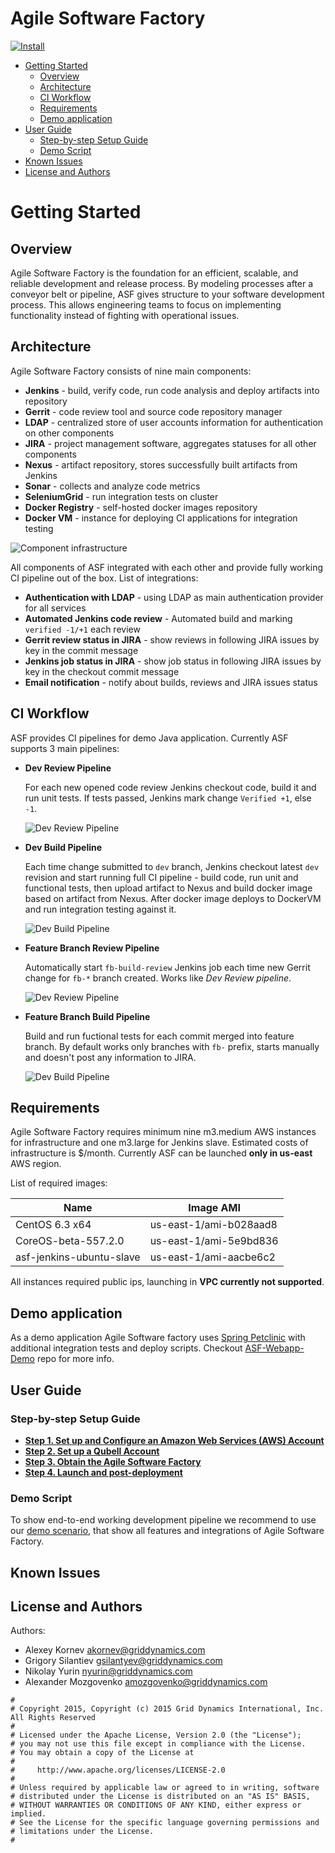 Agile Software Factory
======================

[![Install](https://raw.github.com/qubell-bazaar/component-skeleton/master/img/install.png)](https://express.qubell.com/applications/upload?metadataUrl=http://gd-asf.s3.amazonaws.com/meta.yaml)

* [Getting Started](#getting-started)
	* [Overview](#overview)
	* [Architecture](#architecture)
	* [CI Workflow](#ci-workflow)
	* [Requirements](#requirements)
	* [Demo application](#demoapp)
* [User Guide](#userguide)
	* [Step-by-step Setup Guide](#step-by-step-setup)
	* [Demo Script](#demo-script)
* [Known Issues](#issues)
* [License and Authors](#license-authors)

<a name="getting-started"></a>
# Getting Started

<a name="overview"></a>
## Overview

Agile Software Factory is the foundation for an efficient, scalable, and reliable development and release process. By modeling processes after a conveyor belt or pipeline, ASF gives structure to your software development process. This allows engineering teams to focus on implementing functionality instead of fighting with operational issues.

<a name="architecture"></a>
## Architecture

Agile Software Factory consists of nine main components:

- **Jenkins** - build, verify code, run code analysis and deploy artifacts into repository
- **Gerrit** - code review tool and source code repository manager
- **LDAP** - centralized store of user accounts information for authentication on other components
- **JIRA** - project management software, aggregates statuses for all other components
- **Nexus** - artifact repository, stores successfully built artifacts from Jenkins
- **Sonar** - collects and analyze code metrics
- **SeleniumGrid** - run integration tests on cluster
- **Docker Registry** - self-hosted docker images repository
- **Docker VM** - instance for deploying CI applications for integration testing

![Component infrastructure](docs/images/readme/infrastructure.png)

All components of ASF integrated with each other and provide fully working CI pipeline out of the box. List of integrations:

- **Authentication with LDAP** - using LDAP as main authentication provider for all services
- **Automated Jenkins code review** - Automated build and marking `verified -1/+1` each review
- **Gerrit review status in JIRA** - show reviews in following JIRA issues by key in the commit message
- **Jenkins job status in JIRA** -  show job status in following JIRA issues by key in the checkout commit message
- **Email notification** - notify about builds, reviews and JIRA issues status

<a name="ci-workflow"></a>
## CI Workflow

ASF provides CI pipelines for demo Java application. Currently ASF supports 3 main pipelines:

- **Dev Review Pipeline**
    
    For each new opened code review Jenkins checkout code, build it and run unit tests. If tests passed, Jenkins mark change `Verified +1`, else `-1`.
    
    ![Dev Review Pipeline](docs/images/readme/dev-review-workflow.png)

- **Dev Build Pipeline**

    Each time change submitted to `dev` branch, Jenkins checkout latest `dev` revision and start running full CI pipeline - build code, run unit and functional tests, then upload artifact to Nexus and build docker image based on artifact from Nexus. After docker image deploys to DockerVM and run integration testing against it.
    
    ![Dev Build Pipeline](docs/images/readme/dev-workflow.png)

- **Feature Branch Review Pipeline**
    
    Automatically start `fb-build-review` Jenkins job each time new Gerrit change for `fb-*` branch created. Works like *Dev Review pipeline*.
    
    ![Dev Review Pipeline](docs/images/readme/fb-review-workflow.png)

- **Feature Branch Build Pipeline**

    Build and run fuctional tests for each commit merged into feature branch. By default works only branches with `fb-` prefix, starts manually and doesn't post any information to JIRA.

    ![Dev Build Pipeline](docs/images/readme/fb-workflow.png)

<a name="requirements"></a>
## Requirements

Agile Software Factory requires minimum nine m3.medium AWS instances for infrastructure and one m3.large for Jenkins slave. Estimated costs of infrastructure is $<cost>/month. Currently ASF can be launched **only in us-east** AWS region.

List of required images:

| Name | Image AMI |
|------|-----------|
| CentOS 6.3 x64 | us-east-1/ami-b028aad8 |
| CoreOS-beta-557.2.0 | us-east-1/ami-5e9bd836 |
| asf-jenkins-ubuntu-slave | us-east-1/ami-aacbe6c2 |

All instances required public ips, launching in **VPC currently not supported**.

<a name="demoapp"></a>
## Demo application

As a demo application Agile Software factory uses [Spring Petclinic](https://github.com/spring-projects/spring-petclinic) with additional integration tests and deploy scripts. Checkout [ASF-Webapp-Demo](https://github.com/griddynamics/asf-webapp-demo) repo for more info.

<a name="userguide"></a>
## User Guide

<a name="step-by-step-setup"></a>
### Step-by-step Setup Guide
- **[Step 1. Set up and Configure an Amazon Web Services (AWS) Account](docs/install-guide/step-1.md)**
- **[Step 2. Set up a Qubell Account](docs/install-guide/step-2.md)**
- **[Step 3. Obtain the Agile Software Factory](docs/install-guide/step-3.md)**
- **[Step 4. Launch and post-deployment](docs/install-guide/step-4.md)**

<a name="demo-script"></a>
### Demo Script

To show end-to-end working development pipeline we recommend to use our [demo scenario](docs/demo-script.md), that show all features and integrations of Agile Software Factory.

<a name="issues"></a>
## Known Issues


<a name="license-authors"></a>
## License and Authors

Authors:
- Alexey Kornev <akornev@griddynamics.com>
- Grigory Silantiev <gsilantyev@griddynamics.com>
- Nikolay Yurin <nyurin@griddynamics.com>
- Alexander Mozgovenko <amozgovenko@griddynamics.com>

```
#
# Copyright 2015, Copyright (c) 2015 Grid Dynamics International, Inc. All Rights Reserved
#
# Licensed under the Apache License, Version 2.0 (the "License");
# you may not use this file except in compliance with the License.
# You may obtain a copy of the License at
#
#     http://www.apache.org/licenses/LICENSE-2.0
#
# Unless required by applicable law or agreed to in writing, software
# distributed under the License is distributed on an "AS IS" BASIS,
# WITHOUT WARRANTIES OR CONDITIONS OF ANY KIND, either express or implied.
# See the License for the specific language governing permissions and
# limitations under the License.
#
```
